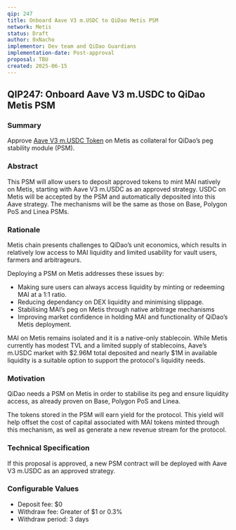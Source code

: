 ```yaml
---
qip: 247
title: Onboard Aave V3 m.USDC to QiDao Metis PSM
network: Metis
status: Draft
author: 0xNacho
implementor: Dev team and QiDao Guardians
implementation-date: Post-approval
proposal: TBU
created: 2025-06-15
---
```


## **QIP247: Onboard Aave V3 m.USDC to QiDao Metis PSM**

### Summary

Approve [Aave V3 m.USDC Token](https://app.aave.com/reserve-overview/?underlyingAsset=0xea32a96608495e54156ae48931a7c20f0dcc1a21&marketName=proto_metis_v3) on Metis as collateral for QiDao’s peg stability module (PSM).

### Abstract

This PSM will allow users to deposit approved tokens to mint MAI natively on Metis, starting with Aave V3 m.USDC as an approved strategy. USDC on Metis will be accepted by the PSM and automatically deposited into this Aave strategy. The mechanisms will be the same as those on Base, Polygon PoS and Linea PSMs.

### Rationale

Metis chain presents challenges to QiDao’s unit economics, which results in relatively low access to MAI liquidity and limited usability for vault users, farmers and arbitrageurs.

Deploying a PSM on Metis addresses these issues by:

* Making sure users can always access liquidity by minting or redeeming MAI at a 1:1 ratio.  
* Reducing dependancy on DEX liquidity and minimising slippage.  
* Stabilising MAI’s peg on Metis through native arbitrage mechanisms  
* Improving market confidence in holding MAI and functionality of QiDao’s Metis deployment.

MAI on Metis remains isolated and it is a native-only stablecoin. While Metis currently has modest TVL and a limited supply of stablecoins, Aave’s m.USDC market with $2.96M total deposited and nearly $1M in available liquidity is a suitable option to support the protocol's liquidity needs. 

### Motivation

QiDao needs a PSM on Metis in order to stabilise its peg and ensure liquidity access, as already proven on Base, Polygon PoS and Linea. 

The tokens stored in the PSM will earn yield for the protocol. This yield will help offset the cost of capital associated with MAI tokens minted through this mechanism, as well as generate a new revenue stream for the protocol.

### Technical Specification

If this proposal is approved, a new PSM contract will be deployed with Aave V3 m.USDC as an approved strategy.

### Configurable Values

* Deposit fee: $0  
* Withdraw fee: Greater of $1 or 0.3%  
* Withdraw period: 3 days
